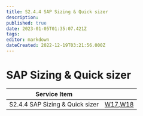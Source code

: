 ```yaml
---
title: S2.4.4 SAP Sizing & Quick sizer
description: 
published: true
date: 2023-01-05T01:35:07.421Z
tags: 
editor: markdown
dateCreated: 2022-12-19T03:21:56.000Z
---
```


# SAP Sizing & Quick sizer
| Service Item||
|---------|---------|
|S2.4.4 SAP Sizing & Quick sizer |[W17](/home/S2_SAP_NetWeaver_Skills/SAP_Sizing&Quick_sizer/W17),[W18](/home/S2_SAP_NetWeaver_Skills/SAP_Sizing&Quick_sizer/W18)|